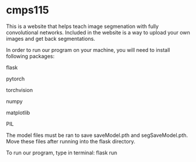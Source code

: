 # cmps115
This is a website that helps teach image segmenation with fully convolutional networks. Included in the website is a way to upload your own images and get back segmentations.

In order to run our program on your machine, you will need to install following packages: 
  
  flask
  
  pytorch
  
  torchvision
  
  numpy
  
  matplotlib
  
  PIL
  
  
The model files must be ran to save saveModel.pth and segSaveModel.pth. Move these files after running into the flask directory.
  
To run our program, type in terminal: flask run 
  
